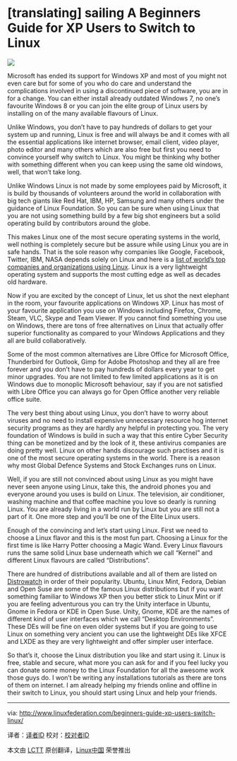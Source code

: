 [translating] sailing
A Beginners Guide for XP Users to Switch to Linux
================================================================================
![](http://www.linuxfederation.com/wp-content/uploads/2014/04/Switch_To_linux.jpeg)

Microsoft has ended its support for Windows XP and most of you might not even care but for some of you who do care and understand the complications involved in using a discontinued piece of software, you are in for a change. You can either install already outdated Windows 7, no one’s favourite Windows 8 or you can join the elite group of Linux users by installing on of the many available flavours of Linux.

Unlike Windows, you don’t have to pay hundreds of dollars to get your system up and running, Linux is free and will always be and it comes with all the essential applications like internet browser, email client, video player, photo editor and many others which are also free but first you need to convince yourself why switch to Linux. You might be thinking why bother with something different when you can keep using the same old windows, well, that won’t take long.

Unlike Windows Linux is not made by some employees paid by Microsoft, it is build by thousands of volunteers around the world in collaboration with big tech giants like Red Hat, IBM, HP, Samsung and many others under the guidance of Linux Foundation. So you can be sure when using Linux that you are not using something build by a few big shot engineers but a solid operating build by contributors around the globe.

This makes Linux one of the most secure operating systems in the world, well nothing is completely secure but be assure while using Linux you are in safe hands. That is the sole reason why companies like Google, Facebook, Twitter, IBM, NASA depends solely on Linux and here is a [list of world’s top companies and organizations using Linux][1]. Linux is a very lightweight operating system and supports the most cutting edge as well as decades old hardware.

Now if you are excited by the concept of Linux, let us shot the next elephant in the room, your favourite applications on Windows XP. Linux has most of your favourite application you use on Windows including Firefox, Chrome, Steam, VLC, Skype and Team Viewer. If you cannot find something you use on Windows, there are tons of free alternatives on Linux that actually offer superior functionality as compared to your Windows Applications and they all are build collaboratively.

Some of the most common alternatives are Libre Office for Microsoft Office, Thunderbird for Outlook, Gimp for Adobe Photoshop and they all are free forever and you don’t have to pay hundreds of dollars every year to get minor upgrades. You are not limited to few limited applications as it is on Windows due to monoplic Microsoft behaviour, say if you are not satisfied with Libre Office you can always go for Open Office another very reliable office suite.

The very best thing about using Linux, you don’t have to worry about viruses and no need to install expensive unnecessary resource hog internet security programs as they are hardly any helpful in protecting you. The very foundation of Windows is build in such a way that this entire Cyber Security thing can be monetized and by the look of it, these antivirus companies are doing pretty well. Linux on other hands discourage such practises and it is one of the most secure operating systems in the world. There is a reason why most Global Defence Systems and Stock Exchanges runs on Linux.

Well, if you are still not convinced about using Linux as you might have never seen anyone using Linux, take this, the android phones you and everyone around you uses is build on Linux. The television, air conditioner, washing machine and that coffee machine you love so dearly is running Linux. You are already living in a world run by Linux but you are still not a part of it. One more step and you’ll be one of the Elite Linux users.

Enough of the convincing and let’s start using Linux. First we need to choose a Linux flavor and this is the most fun part. Choosing a Linux for the first time is like Harry Potter choosing a Magic Wand. Every Linux flavours runs the same solid Linux base underneath which we call “Kernel” and different Linux flavours are called “Distributions”.

There are hundred of distributions available and all of them are listed on [Distrowatch][2]  in order of their popularity. Ubuntu, Linux Mint, Fedora, Debian and Open Suse are some of the famous Linux distributions but if you want something familiar to Windows XP then you better stick to Linux Mint or if you are feeling adventurous you can try the Unity interface in Ubuntu, Gnome in Fedora or KDE in Open Suse. Unity, Gnome, KDE are the names of different kind of user interfaces which we call “Desktop Environments”. These DEs will be fine on even older systems but if you are going to use Linux on something very ancient you can use the lightweight DEs like XFCE and LXDE as they are very lightweight and offer simpler user interface.

So that’s it, choose the Linux distribution you like and start using it. Linux is free, stable and secure, what more you can ask for and if you feel lucky you can donate some money to the Linux Foundation for all the awesome work those guys do. I won’t be writing any installations tutorials as there are tons of them on internet. I am already helping my friends online and offline in their switch to Linux, you should start using Linux and help your friends.

--------------------------------------------------------------------------------

via: http://www.linuxfederation.com/beginners-guide-xp-users-switch-linux/

译者：[译者ID](https://github.com/译者ID) 校对：[校对者ID](https://github.com/校对者ID)

本文由 [LCTT](https://github.com/LCTT/TranslateProject) 原创翻译，[Linux中国](http://linux.cn/) 荣誉推出

[1]:http://www.linuxfederation.com/linux-everywhere/
[2]:http://distrowatch.com/
